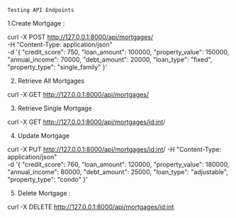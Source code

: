 `Testing API Endpoints`

1.Create Mortgage :

curl -X POST http://127.0.0.1:8000/api/mortgages/ \
     -H "Content-Type: application/json" \
     -d '{
         "credit_score": 750,
         "loan_amount": 100000,
         "property_value": 150000,
         "annual_income": 70000,
         "debt_amount": 20000,
         "loan_type": "fixed",
         "property_type": "single_family"
     }'

2. Retrieve All Mortgages

curl -X GET http://127.0.0.1:8000/api/mortgages/

3. Retrieve Single Mortgage

curl -X GET http://127.0.0.1:8000/api/mortgages/<id:int>/

4. Update Mortgage

curl -X PUT http://127.0.0.1:8000/api/mortgages/<id:int>/
     -H "Content-Type: application/json" \
     -d '{
         "credit_score": 760,
         "loan_amount": 120000,
         "property_value": 180000,
         "annual_income": 80000,
         "debt_amount": 25000,
         "loan_type": "adjustable",
         "property_type": "condo"
     }'

5. Delete Mortgage :

curl -X DELETE http://127.0.0.1:8000/api/mortgages/<id:int>


